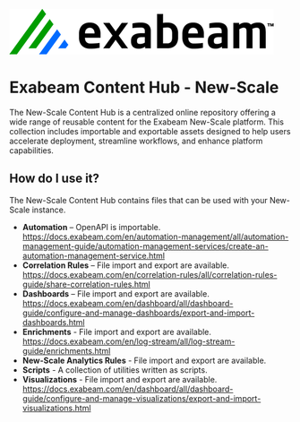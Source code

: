 ![Exabeam](resources/Exabeam-2024-Logo.png)

# Exabeam Content Hub - New-Scale
The New-Scale Content Hub is a centralized online repository offering a wide range of reusable content for the Exabeam New-Scale platform. This collection includes importable and exportable assets designed to help users accelerate deployment, streamline workflows, and enhance platform capabilities.

 ## How do I use it? 
The New-Scale Content Hub contains files that can be used with your New-Scale instance.  

- <b>Automation</b> – OpenAPI is importable.  https://docs.exabeam.com/en/automation-management/all/automation-management-guide/automation-management-services/create-an-automation-management-service.html
- <b>Correlation Rules</b> – File import and export are available.  https://docs.exabeam.com/en/correlation-rules/all/correlation-rules-guide/share-correlation-rules.html
- <b>Dashboards</b> –  File import and export are available. https://docs.exabeam.com/en/dashboard/all/dashboard-guide/configure-and-manage-dashboards/export-and-import-dashboards.html
- <b>Enrichments</b> - File import and export are available. https://docs.exabeam.com/en/log-stream/all/log-stream-guide/enrichments.html
- <b>New-Scale Analytics Rules</b> -  File import and export are available.
- <b>Scripts</b> - A collection of utilities written as scripts.
- <b>Visualizations</b> - File import and export are available. https://docs.exabeam.com/en/dashboard/all/dashboard-guide/configure-and-manage-visualizations/export-and-import-visualizations.html

